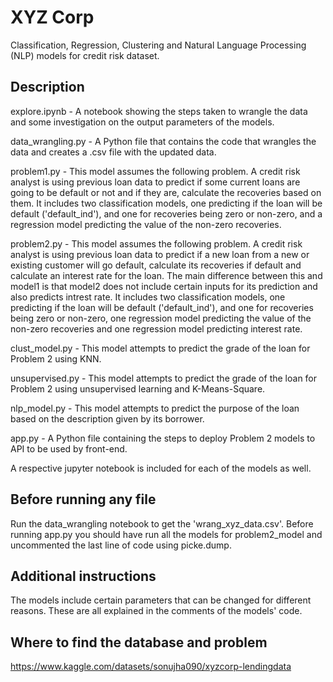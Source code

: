 # XYZ Corp
Classification, Regression, Clustering and Natural Language Processing (NLP) models for credit risk dataset.

## Description
explore.ipynb - A notebook showing the steps taken to wrangle the data and some investigation on the output parameters of the models.

data_wrangling.py - A Python file that contains the code that wrangles the data and creates a .csv file with the updated data.

problem1.py - This model assumes the following problem. A credit risk analyst is using previous loan data to predict if some current loans are going to be default or not and if they are, calculate the recoveries based on them.
It includes two classification models, one predicting if the loan will be default ('default_ind'), and one for recoveries being zero or non-zero, and a regression model predicting the value of the non-zero recoveries.

problem2.py - This model assumes the following problem. A credit risk analyst is using previous loan data to predict if a new loan from a new or existing customer will go default, calculate its recoveries if default and calculate an interest rate for the loan. The main difference between this and model1 is that model2 does not include certain inputs for its prediction and also predicts intrest rate. It includes two classification models, one predicting if the loan will be default ('default_ind'), and one for recoveries being zero or non-zero, one regression model predicting the value of the non-zero recoveries and one regression model predicting interest rate.

clust_model.py - This model attempts to predict the grade of the loan for Problem 2 using KNN.

unsupervised.py - This model attempts to predict the grade of the loan for Problem 2 using unsupervised learning and K-Means-Square.

nlp_model.py - This model attempts to predict the purpose of the loan based on the description given by its borrower.

app.py - A Python file containing the steps to deploy Problem 2 models to API to be used by front-end.

A respective jupyter notebook is included for each of the models as well.

## Before running any file
Run the data_wrangling notebook to get the 'wrang_xyz_data.csv'.
Before running app.py you should have run all the models for problem2_model and uncommented the last line of code using picke.dump.

## Additional instructions
The models include certain parameters that can be changed for different reasons. These are all explained in the comments of the models' code.

## Where to find the database and problem
https://www.kaggle.com/datasets/sonujha090/xyzcorp-lendingdata